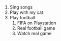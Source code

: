 1. Sing songs
2. Play with my cat
3. Play football
    1. FIFA on Playstation
    2. Real football game
    3. Watch real game
